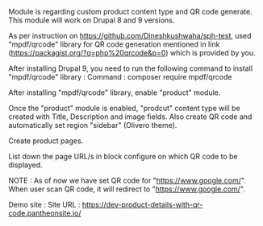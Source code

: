 Module is regarding custom product content type and QR code generate. This module will work on Drupal 8 and 9 versions.

As per instruction on https://github.com/Dineshkushwaha/sph-test, used "mpdf/qrcode" library for QR code generation mentioned in link (https://packagist.org/?q=php%20qrcode&p=0) which is provided by you.

After installing Drupal 9, you need to run the following command to install "mpdf/qrcode" library :
Command : composer require mpdf/qrcode

After installing "mpdf/qrcode" library, enable "product" module.

Once the "product" module is enabled, "prodcut" content type will be created with Title, Description and image fields. Also create QR code and automatically set region "sidebar" (Olivero theme).

Create product pages.

List down the page URL/s in block configure on which QR code to be displayed.

NOTE : As of now we have set QR code for "https://www.google.com/". When user scan QR code, it will redirect to "https://www.google.com/". 

Demo site :
Site URL : https://dev-product-details-with-qr-code.pantheonsite.io/

